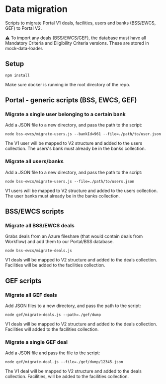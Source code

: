 # Data migration

Scripts to migrate Portal V1 deals, facilities, users and banks (BSS/EWCS, GEF) to Portal V2.

:warning: To import any deals (BSS/EWCS/GEF), the database must have all Mandatory Criteria and Eligibility Criteria versions. These are stored in mock-data-loader.

## Setup

```shell
npm install
```

Make sure docker is running in the root directory of the repo.

## Portal - generic scripts (BSS, EWCS, GEF)

### Migrate a single user belonging to a certain bank

Add a JSON file to a new directory, and pass the path to the script:

```shell
node bss-ewcs/migrate-users.js --bankId=961 --file=./path/to/user.json
```

The V1 user will be mapped to V2 structure and added to the users collection. The users's bank must already be in the banks collection.

### Migrate all users/banks

Add a JSON file to a new directory, and pass the path to the script:

```shell
node bss-ewcs/migrate-users.js --file=./path/to/users.json
```

V1 users will be mapped to V2 structure and added to the users collection. The user banks must already be in the banks collection.

## BSS/EWCS scripts

### Migrate all BSS/EWCS deals

Grabs deals from an Azure fileshare (that would contain deals from Workflow) and add them to our Portal/BSS database.

```shell
node bss-ewcs/migrate-deals.js
```

V1 deals will be mapped to V2 structure and added to the deals collection. Facilities will be added to the facilities collection.

## GEF scripts

### Migrate all GEF deals

Add JSON files to a new directory, and pass the path to the script:

```shell
node gef/migrate-deals.js --path=./gef/dump 
```

V1 deals will be mapped to V2 structure and added to the deals collection. Facilities will added to the facilities collection.

### Migrate a single GEF deal

Add a JSON file and pass the file to the script:

```shell
node gef/migrate-deal.js --file=./gef/dump/12345.json
```

The V1 deal will be mapped to V2 structure and added to the deals collection. Facilities, will be added to the facilities collection.

